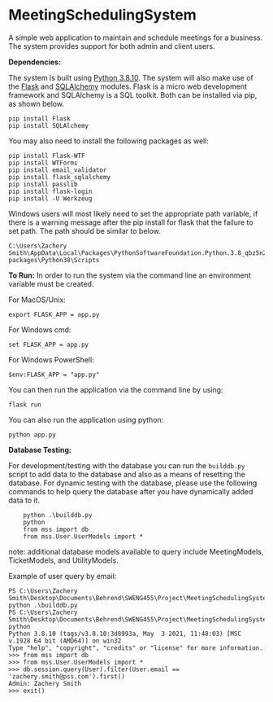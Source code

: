 # MeetingSchedulingSystem
A simple web application to maintain and schedule meetings for a business. The system provides support for both admin and client users. 



**Dependencies:**

The system is built using  [Python 3.8.10](https://www.python.org/downloads/). The system will also make use of the [Flask](https://flask.palletsprojects.com/en/2.0.x/) and [SQLAlchemy](https://www.sqlalchemy.org/) modules. Flask is a micro web development framework and SQLAlchemy is a SQL toolkit. Both can be installed via pip, as shown below.

```shell
pip install Flask
pip install SQLAlchemy
```

You may also need to install the following packages as well:

```shell
pip install Flask-WTF
pip install WTForms
pip install email_validator
pip install flask_sqlalchemy
pip install passlib
pip install flask-login
pip install -U Werkzeug
```

Windows users will most likely need to set the appropriate path variable, if there is a warning message after the pip install for flask that the failure to set path. The path should be similar to below.

```
C:\Users\Zachery Smith\AppData\Local\Packages\PythonSoftwareFoundation.Python.3.8_qbz5n2kfra8p0\LocalCache\local-packages\Python38\Scripts
```



**To Run:**
In order to run the system via the command line an environment variable must be created. 

For MacOS/Unix:

```shell
export FLASK_APP = app.py
```

For Windows cmd:

```shell
set FLASK_APP = app.py
```

For Windows PowerShell:

```shell
$env:FLASK_APP = "app.py"
```

You can then run the application via the command line by using:

```shell
flask run
```

You can also run the application using python: 

```shell
python app.py
```



**Database Testing:**

For development/testing with the database you can run the `builddb.py` script to add data to the database and also as a means of resetting the database. For dynamic testing with the database, please use the following commands to help query the database after you have dynamically added data to it. 
```shell
	python .\builddb.py
	python
	from mss import db
	from mss.User.UserModels import *
```
note: additional database models available to query include MeetingModels, TicketModels, and UtilityModels.

Example of user query by email: 
```shell
PS C:\Users\Zachery Smith\Desktop\Documents\Behrend\SWENG455\Project\MeetingSchedulingSystem> python .\builddb.py
PS C:\Users\Zachery Smith\Desktop\Documents\Behrend\SWENG455\Project\MeetingSchedulingSystem> python 
Python 3.8.10 (tags/v3.8.10:3d8993a, May  3 2021, 11:48:03) [MSC v.1928 64 bit (AMD64)] on win32
Type "help", "copyright", "credits" or "license" for more information.
>>> from mss import db 
>>> from mss.User.UserModels import *
>>> db.session.query(User).filter(User.email == 'zachery.smith@pss.com').first()    
Admin: Zachery Smith
>>> exit()
```









